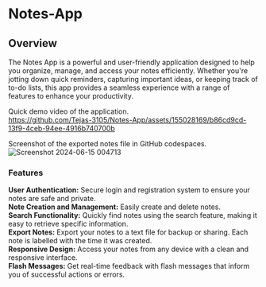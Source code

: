 # Notes-App  
## Overview
The Notes App is a powerful and user-friendly application designed to help you organize, manage, and access your notes efficiently. Whether you're jotting down quick reminders, capturing important ideas, or keeping track of to-do lists, this app provides a seamless experience with a range of features to enhance your productivity.   

Quick demo video of the application.  
https://github.com/Tejas-3105/Notes-App/assets/155028169/b86cd9cd-13f9-4ceb-94ee-4916b740700b  

Screenshot of the exported notes file in GitHub codespaces.  
![Screenshot 2024-06-15 004713](https://github.com/Tejas-3105/Notes-App/assets/155028169/b2d7b48e-2f63-4ba2-87e0-0effdff4e6fe)  

### Features  
**User Authentication:** Secure login and registration system to ensure your notes are safe and private.  
**Note Creation and Management:** Easily create and delete notes.   
**Search Functionality:** Quickly find notes using the search feature, making it easy to retrieve specific information.   
**Export Notes:** Export your notes to a text file for backup or sharing. Each note is labelled with the time it was created.   
**Responsive Design:** Access your notes from any device with a clean and responsive interface.   
**Flash Messages:** Get real-time feedback with flash messages that inform you of successful actions or errors.   
